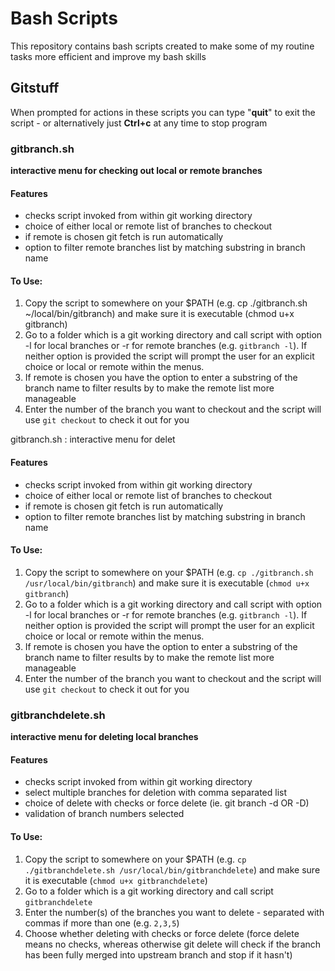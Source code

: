 # Bash Scripts

This repository contains bash scripts created to make some of my routine tasks more efficient and improve my bash skills

## Gitstuff

When prompted for actions in these scripts you can type "__quit__" to exit the script - or alternatively just __Ctrl+c__ at any time to stop program

### gitbranch.sh
__interactive menu for checking out local or remote branches__

#### Features
+ checks script invoked from within git working directory
+ choice of either local or remote list of branches to checkout
+ if remote is chosen git fetch is run automatically
+ option to filter remote branches list by matching substring in branch name

#### To Use:
1. Copy the script to somewhere on your $PATH (e.g. cp ./gitbranch.sh ~/local/bin/gitbranch) and make sure it is executable (chmod u+x gitbranch)
2. Go to a folder which is a git working directory and call script  with option -l for local branches or -r for remote branches (e.g. `gitbranch -l`). If neither option is provided the script will prompt the user for an explicit choice or local or remote within the menus.
3. If remote is chosen you have the option to enter a substring of the branch name to filter results by to make the remote list more manageable
4. Enter the number of the branch you want to checkout and the script will use `git checkout` to check it out for you

gitbranch.sh : interactive menu for delet

#### Features
+ checks script invoked from within git working directory
+ choice of either local or remote list of branches to checkout
+ if remote is chosen git fetch is run automatically
+ option to filter remote branches list by matching substring in branch name

#### To Use:
1. Copy the script to somewhere on your $PATH (e.g. `cp ./gitbranch.sh /usr/local/bin/gitbranch`) and make sure it is executable (`chmod u+x gitbranch`)
2. Go to a folder which is a git working directory and call script  with option -l for local branches or -r for remote branches (e.g. `gitbranch -l`). If neither option is provided the script will prompt the user for an explicit choice or local or remote within the menus.
3. If remote is chosen you have the option to enter a substring of the branch name to filter results by to make the remote list more manageable
4. Enter the number of the branch you want to checkout and the script will use `git checkout` to check it out for you

### gitbranchdelete.sh
__interactive menu for deleting local branches__

#### Features
+ checks script invoked from within git working directory
+ select multiple branches for deletion with comma separated list
+ choice of delete with checks or force delete (ie. git branch -d OR -D)
+ validation of branch numbers selected

#### To Use:
1. Copy the script to somewhere on your $PATH (e.g. `cp ./gitbranchdelete.sh /usr/local/bin/gitbranchdelete`) and make sure it is executable (`chmod u+x gitbranchdelete`)
2. Go to a folder which is a git working directory and call script `gitbranchdelete`
3. Enter the number(s) of the branches you want to delete - separated with commas if more than one (e.g. `2,3,5`)
4. Choose whether deleting with checks or force delete (force delete means no checks, whereas otherwise git delete will check if the branch has been fully merged into upstream branch and stop if it hasn't)
